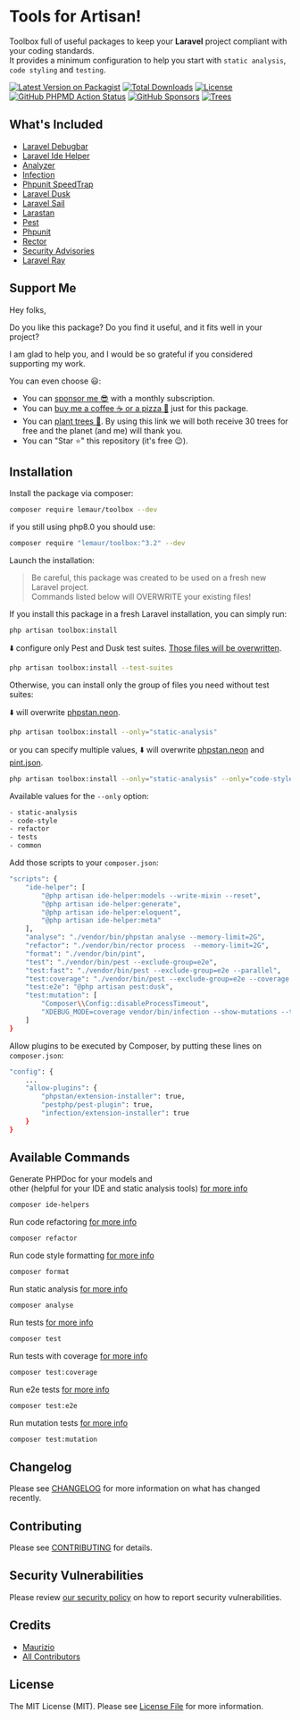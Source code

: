 # Tools for Artisan!

Toolbox full of useful packages to keep your **Laravel** project compliant with your coding standards.   
It provides a minimum configuration to help you start with `static analysis`, `code styling` and `testing`.

[![Latest Version on Packagist](https://img.shields.io/packagist/v/lemaur/toolbox.svg?style=flat-square)](https://packagist.org/packages/lemaur/toolbox)
[![Total Downloads](https://img.shields.io/packagist/dt/lemaur/toolbox.svg?style=flat-square)](https://packagist.org/packages/lemaur/toolbox)
[![License](https://img.shields.io/packagist/l/lemaur/toolbox.svg?style=flat-square&color=yellow)](https://github.com/leMaur/toolbox/blob/master/LICENSE.md)
[![GitHub PHPMD Action Status](https://img.shields.io/github/workflow/status/lemaur/toolbox/PHPMD?label=PHPMD&style=flat-square)](https://github.com/leMaur/toolbox/actions/workflows/phpmd.yml?query=branch%3Amaster)
[![GitHub Sponsors](https://img.shields.io/github/sponsors/lemaur?style=flat-square&color=ea4aaa)](https://github.com/sponsors/leMaur)
[![Trees](https://img.shields.io/badge/dynamic/json?color=yellowgreen&style=flat-square&label=Trees&query=%24.total&url=https%3A%2F%2Fpublic.offset.earth%2Fusers%2Flemaur%2Ftrees)](https://ecologi.com/lemaur?r=6012e849de97da001ddfd6c9)

## What's Included
- [Laravel Debugbar](https://github.com/barryvdh/laravel-debugbar)
- [Laravel Ide Helper](https://github.com/barryvdh/laravel-ide-helper)
- [Analyzer](https://github.com/GrahamCampbell/Analyzer)
- [Infection](https://github.com/infection/infection)
- [Phpunit SpeedTrap](https://github.com/johnkary/phpunit-speedtrap)
- [Laravel Dusk](https://github.com/laravel/dusk)
- [Laravel Sail](https://github.com/laravel/sail)
- [Larastan](https://github.com/nunomaduro/larastan)
- [Pest](https://pestphp.com)
- [Phpunit](https://github.com/sebastianbergmann/phpunit)
- [Rector](https://github.com/rectorphp/rector)
- [Security Advisories](https://github.com/Roave/SecurityAdvisories)
- [Laravel Ray](https://github.com/spatie/laravel-ray)

## Support Me

Hey folks,

Do you like this package? Do you find it useful, and it fits well in your project?

I am glad to help you, and I would be so grateful if you considered supporting my work.

You can even choose 😃:
* You can [sponsor me 😎](https://github.com/sponsors/leMaur) with a monthly subscription.
* You can [buy me a coffee ☕ or a pizza 🍕](https://github.com/sponsors/leMaur?frequency=one-time&sponsor=leMaur) just for this package.
* You can [plant trees 🌴](https://ecologi.com/lemaur?r=6012e849de97da001ddfd6c9). By using this link we will both receive 30 trees for free and the planet (and me) will thank you. 
* You can "Star ⭐" this repository (it's free 😉).

## Installation

Install the package via composer:
```bash
composer require lemaur/toolbox --dev 
```

if you still using php8.0 you should use:
```bash
composer require "lemaur/toolbox:^3.2" --dev
```

Launch the installation:
> Be careful, this package was created to be used on a fresh new Laravel project.  
> Commands listed below will OVERWRITE your existing files!

If you install this package in a fresh Laravel installation, you can simply run:

```bash
php artisan toolbox:install
```

⬇️ configure only Pest and Dusk test suites. [Those files will be overwritten](/src/Commands/PublishCommand.php#L42).
```bash
php artisan toolbox:install --test-suites
```

Otherwise, you can install only the group of files you need without test suites:

⬇️ will overwrite [phpstan.neon](/src/Commands/PublishCommand.php#L23).
```bash
php artisan toolbox:install --only="static-analysis"
```

or you can specify multiple values, ⬇️ will overwrite [phpstan.neon](/src/Commands/PublishCommand.php#L23) and [pint.json](/src/Commands/PublishCommand.php#L27).
```bash
php artisan toolbox:install --only="static-analysis" --only="code-style"
```

Available values for the `--only` option:
```bash
- static-analysis
- code-style
- refactor
- tests
- common
```

Add those scripts to your `composer.json`:
```bash
"scripts": {
    "ide-helper": [
        "@php artisan ide-helper:models --write-mixin --reset",
        "@php artisan ide-helper:generate",
        "@php artisan ide-helper:eloquent",
        "@php artisan ide-helper:meta"
    ],
    "analyse": "./vendor/bin/phpstan analyse --memory-limit=2G",
    "refactor": "./vendor/bin/rector process  --memory-limit=2G",
    "format": "./vendor/bin/pint",
    "test": "./vendor/bin/pest --exclude-group=e2e",
    "test:fast": "./vendor/bin/pest --exclude-group=e2e --parallel",
    "test:coverage": "./vendor/bin/pest --exclude-group=e2e --coverage --min=50 --coverage-html=.coverage --coverage-clover=coverage.xml",
    "test:e2e": "@php artisan pest:dusk",
    "test:mutation": [
        "Composer\\Config::disableProcessTimeout",
        "XDEBUG_MODE=coverage vendor/bin/infection --show-mutations --threads=4 --only-covering-test-cases --min-msi=25 --min-covered-msi=85 --test-framework=pest --test-framework-options='--configuration=phpunit.xml --exclude-group=e2e'"
    ]
}
```

Allow plugins to be executed by Composer, by putting these lines on `composer.json`:
```bash
"config": {
    ...
    "allow-plugins": {
        "phpstan/extension-installer": true,
        "pestphp/pest-plugin": true,
        "infection/extension-installer": true
    }
}
```

## Available Commands 

Generate PHPDoc for your models and   
other (helpful for your IDE and static analysis tools) [for more info](https://github.com/barryvdh/laravel-ide-helper#usage)
```bash
composer ide-helpers
```

Run code refactoring [for more info](https://github.com/rectorphp/rector)
```bash
composer refactor
```

Run code style formatting [for more info](https://github.com/FriendsOfPHP/PHP-CS-Fixer)
```bash
composer format
```

Run static analysis [for more info](https://github.com/nunomaduro/larastan)
```bash
composer analyse
```

Run tests [for more info](https://pestphp.com)
```bash
composer test
```

Run tests with coverage [for more info](https://pestphp.com/docs/coverage)
```bash
composer test:coverage
```

Run e2e tests [for more info](https://pestphp.com/docs/plugins/laravel#laravel-dusk)
```bash
composer test:e2e
```

Run mutation tests [for more info](https://infection.github.io/guide)
```bash
composer test:mutation
```

## Changelog

Please see [CHANGELOG](CHANGELOG.md) for more information on what has changed recently.

## Contributing

Please see [CONTRIBUTING](.github/CONTRIBUTING.md) for details.

## Security Vulnerabilities

Please review [our security policy](../../security/policy) on how to report security vulnerabilities.

## Credits

- [Maurizio](https://github.com/lemaur)
- [All Contributors](../../contributors)

## License

The MIT License (MIT). Please see [License File](LICENSE.md) for more information.
